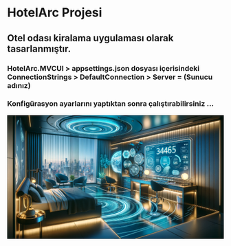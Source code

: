 # HotelArc Projesi

## Otel odası kiralama uygulaması olarak tasarlanmıştır.

### HotelArc.MVCUI > appsettings.json dosyası içerisindeki ConnectionStrings > DefaultConnection > Server = (Sunucu adınız)  
### Konfigürasyon ayarlarını yaptıktan sonra çalıştırabilirsiniz ...

!["HotelArc"](/HotelArc.MVCUI/wwwroot/img/HotelArchSuitDefault.png)
